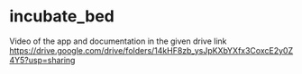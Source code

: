 # incubate_bed
Video of the app and documentation in the given drive link
https://drive.google.com/drive/folders/14kHF8zb_ysJpKXbYXfx3CoxcE2y0Z4Y5?usp=sharing
